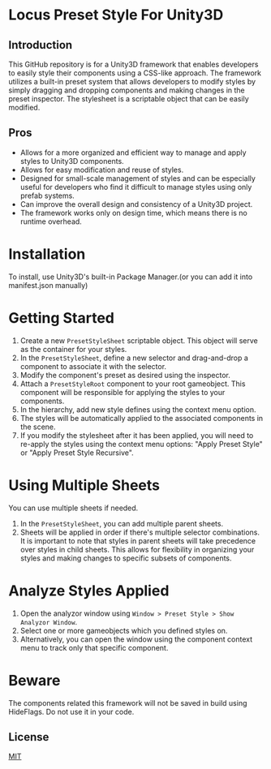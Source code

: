 # Locus Preset Style For Unity3D

## Introduction

This GitHub repository is for a Unity3D framework that enables developers to easily style their components using a CSS-like approach. The framework utilizes a built-in preset system that allows developers to modify styles by simply dragging and dropping components and making changes in the preset inspector. The stylesheet is a scriptable object that can be easily modified.

## Pros
- Allows for a more organized and efficient way to manage and apply styles to Unity3D components. 
- Allows for easy modification and reuse of styles. 
- Designed for small-scale management of styles and can be especially useful for developers who find it difficult to manage styles using only prefab systems. 
- Can improve the overall design and consistency of a Unity3D project. 
- The framework works only on design time, which means there is no runtime overhead.

# Installation
To install, use Unity3D's built-in Package Manager.(or you can add it into manifest.json manually)

# Getting Started
1. Create a new `PresetStyleSheet` scriptable object. This object will serve as the container for your styles.
2. In the `PresetStyleSheet`, define a new selector and drag-and-drop a component to associate it with the selector. 
3. Modify the component's preset as desired using the inspector.
4. Attach a `PresetStyleRoot` component to your root gameobject. This component will be responsible for applying the styles to your components.
5. In the hierarchy, add new style defines using the context menu option.
6. The styles will be automatically applied to the associated components in the scene.
7. If you modify the stylesheet after it has been applied, you will need to re-apply the styles using the context menu options: "Apply Preset Style" or "Apply Preset Style Recursive".

# Using Multiple Sheets
You can use multiple sheets if needed.
1. In the `PresetStyleSheet`, you can add multiple parent sheets. 
2. Sheets will be applied in order if there's multiple selector combinations.
It is important to note that styles in parent sheets will take precedence over styles in child sheets. This allows for flexibility in organizing your styles and making changes to specific subsets of components.

# Analyze Styles Applied
1. Open the analyzor window using `Window > Preset Style > Show Analyzor Window`.
2. Select one or more gameobjects which you defined styles on.
3. Alternatively, you can open the window using the component context menu to track only that specific component.

# Beware
The components related this framework will not be saved in build using HideFlags. Do not use it in your code.

## License
[MIT](LICENSE.md)